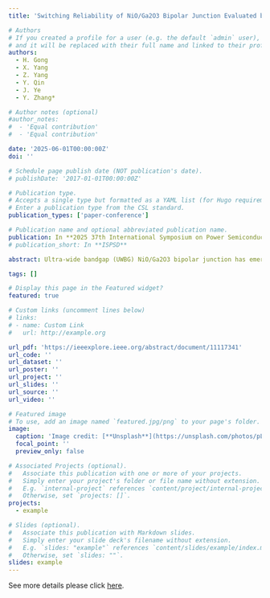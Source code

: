 ```yaml
---
title: 'Switching Reliability of NiO/Ga2O3 Bipolar Junction Evaluated by a Circuit Method'

# Authors
# If you created a profile for a user (e.g. the default `admin` user), write the username (folder name) here
# and it will be replaced with their full name and linked to their profile.
authors:
  - H. Gong
  - X. Yang
  - Z. Yang
  - Y. Qin
  - J. Ye
  - Y. Zhang*

# Author notes (optional)
#author_notes:
#  - 'Equal contribution'
#  - 'Equal contribution'

date: '2025-06-01T00:00:00Z'
doi: ''

# Schedule page publish date (NOT publication's date).
# publishDate: '2017-01-01T00:00:00Z'

# Publication type.
# Accepts a single type but formatted as a YAML list (for Hugo requirements).
# Enter a publication type from the CSL standard.
publication_types: ['paper-conference']

# Publication name and optional abbreviated publication name.
publication: In **2025 37th International Symposium on Power Semiconductor Devices and ICs (ISPSD)**, pp. 645-648, Jun. 2025
# publication_short: In **ISPSD**

abstract: Ultra-wide bandgap (UWBG) NiO/Ga2O3 bipolar junction has emerged as a critical building block for diverse Ga2O3 power devices, owing to the high breakdown field and avalanche capability. However, the reliability of this bipolar UWBG junction under dynamic switching conditions remains unexplored. In this work, we for the first time characterize the circuit-level switching reliability of large-area NiO/Ga2O3 diodes during continuous 10 A/650 V and 10 A/1.2kV inductive switching. The parametric shift is extracted by reconstructing a large-signal, dynamic I-V curve using the voltage and current waveforms recorded in each switching cycle. The junction shows a decrease in both turn-on voltage (Von) and differential on-resistance (RON-D ) by up to 0.25 V and 36%, respectively, after 107 switching cycles. Such shifts are found to be mitigated under higher switching voltage. Moreover, the circuit test data are compared to the parametric shifts under DC stress. While the parametric shifts under both tests can be characterized by a trapping/de-trapping time constant of ∼4200 s, the magnitude of parametric shifts are higher under the switching stress. The underlying physical mechanisms are discussed. These results provide key references to converter application of NiO/Ga2O3-based power devices and suggest the importance of switching-based methodology for device reliability evaluation.

tags: []

# Display this page in the Featured widget?
featured: true

# Custom links (uncomment lines below)
# links:
# - name: Custom Link
#   url: http://example.org

url_pdf: 'https://ieeexplore.ieee.org/abstract/document/11117341'
url_code: ''
url_dataset: ''
url_poster: ''
url_project: ''
url_slides: ''
url_source: ''
url_video: ''

# Featured image
# To use, add an image named `featured.jpg/png` to your page's folder.
image:
  caption: 'Image credit: [**Unsplash**](https://unsplash.com/photos/pLCdAaMFLTE)'
  focal_point: ''
  preview_only: false

# Associated Projects (optional).
#   Associate this publication with one or more of your projects.
#   Simply enter your project's folder or file name without extension.
#   E.g. `internal-project` references `content/project/internal-project/index.md`.
#   Otherwise, set `projects: []`.
projects:
  - example

# Slides (optional).
#   Associate this publication with Markdown slides.
#   Simply enter your slide deck's filename without extension.
#   E.g. `slides: "example"` references `content/slides/example/index.md`.
#   Otherwise, set `slides: ""`.
slides: example
---
```


See more details please click [here](https://ieeexplore.ieee.org/abstract/document/11117341).
